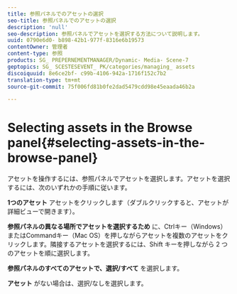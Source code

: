 ```yaml
---
title: 参照パネルでのアセットの選択
seo-title: 参照パネルでのアセットの選択
description: 'null'
seo-description: 参照パネルでアセットを選択する方法について説明します。
uuid: 0790e6d0- b898-42b1-977f-8316e6b19573
contentOwner: 管理者
content-type: 参照
products: SG_ PREPERNEMENTMANAGER/Dynamic- Media- Scene-7
geptopics: SG_ SCESTESEVENT_ PK/categories/managing_ assets
discoiquuid: 8e6ce2bf- c99b-4106-942a-1716f152c7b2
translation-type: tm+mt
source-git-commit: 75f006fd81b0fe2dad5479cdd98e45eaada46b2a

---
```



# Selecting assets in the Browse panel{#selecting-assets-in-the-browse-panel}

アセットを操作するには、参照パネルでアセットを選択します。アセットを選択するには、次のいずれかの手順に従います。

**1つのアセット** アセットをクリックします（ダブルクリックすると、アセットが詳細ビューで開きます）。

**参照パネルの異なる場所でアセットを選択するため** に、Ctrlキー（Windows）またはCommandキー（Mac OS）を押しながらアセットを複数のアセットをクリックします。隣接するアセットを選択するには、Shift キーを押しながら 2 つのアセットを順に選択します。

**参照パネルのすべてのアセットで、選択/すべて** を選択します。

**アセット** がない場合は、選択/なしを選択します。

